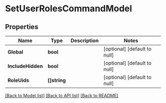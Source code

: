 # SetUserRolesCommandModel

## Properties
Name | Type | Description | Notes
------------ | ------------- | ------------- | -------------
**Global** | **bool** |  | [optional] [default to null]
**IncludeHidden** | **bool** |  | [optional] [default to null]
**RoleUids** | **[]string** |  | [optional] [default to null]

[[Back to Model list]](../README.md#documentation-for-models) [[Back to API list]](../README.md#documentation-for-api-endpoints) [[Back to README]](../README.md)


